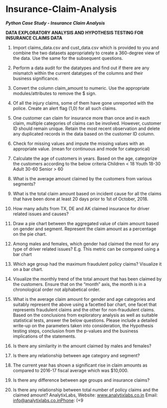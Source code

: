 # Insurance-Claim-Analysis

***Python Case Study - Insurance Claim Analysis***

**DATA EXPLORATORY ANALYSIS AND HYPOTHESIS
TESTING FOR INSURANCE CLAIMS DATA**

1. Import claims_data.csv and cust_data.csv which is provided to you and 
combine the two datasets appropriately to create a 360-degree view of 
the data. Use the same for the subsequent questions.
2. Perform a data audit for the datatypes and find out if there are any 
mismatch within the current datatypes of the columns and their 
business significance.
3. Convert the column claim_amount to numeric. Use the appropriate 
modules/attributes to remove the $ sign.
4. Of all the injury claims, some of them have gone unreported with the 
police. Create an alert flag (1,0) for all such claims.
5. One customer can claim for insurance more than once and in each claim,
multiple categories of claims can be involved. However, customer ID 
should remain unique. 
Retain the most recent observation and delete any duplicated records in
the data based on the customer ID column.
6. Check for missing values and impute the missing values with an 
appropriate value. (mean for continuous and mode for categorical)
7. Calculate the age of customers in years. Based on the age, categorize the
customers according to the below criteria
Children < 18
Youth 18-30
Adult 30-60
Senior > 60
8. What is the average amount claimed by the customers from various 
segments?
9. What is the total claim amount based on incident cause for all the claims
that have been done at least 20 days prior to 1st of October, 2018.
10. How many adults from TX, DE and AK claimed insurance for driver 
related issues and causes? 
11. Draw a pie chart between the aggregated value of claim amount based 
on gender and segment. Represent the claim amount as a percentage on
the pie chart.

12. Among males and females, which gender had claimed the most for any 
type of driver related issues? E.g. This metric can be compared using a 
bar chart
13. Which age group had the maximum fraudulent policy claims? Visualize 
it on a bar chart.
14. Visualize the monthly trend of the total amount that has been claimed 
by the customers. Ensure that on the “month” axis, the month is in a 
chronological order not alphabetical order. 
15. What is the average claim amount for gender and age categories and 
suitably represent the above using a facetted bar chart, one facet that 
represents fraudulent claims and the other for non-fraudulent claims.
Based on the conclusions from exploratory analysis as well as suitable 
statistical tests, answer the below questions. Please include a detailed 
write-up on the parameters taken into consideration, the Hypothesis 
testing steps, conclusion from the p-values and the business implications of 
the statements. 
16. Is there any similarity in the amount claimed by males and females?
17. Is there any relationship between age category and segment?
18. The current year has shown a significant rise in claim amounts as 
compared to 2016-17 fiscal average which was $10,000.
19. Is there any difference between age groups and insurance claims?
20. Is there any relationship between total number of policy claims and the 
claimed amount?
AnalytixLabs, Website: www.analytixlabs.co.in Email: info@analytixlabs.co.inPhone: (+9

